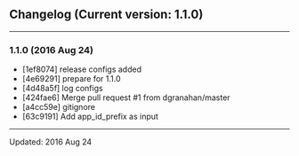 ## Changelog (Current version: 1.1.0)

-----------------

### 1.1.0 (2016 Aug 24)

* [1ef8074] release configs added
* [4e69291] prepare for 1.1.0
* [4d48a5f] log configs
* [424fae6] Merge pull request #1 from dgranahan/master
* [a4cc59e] gitignore
* [63c9191] Add app_id_prefix as input

-----------------

Updated: 2016 Aug 24